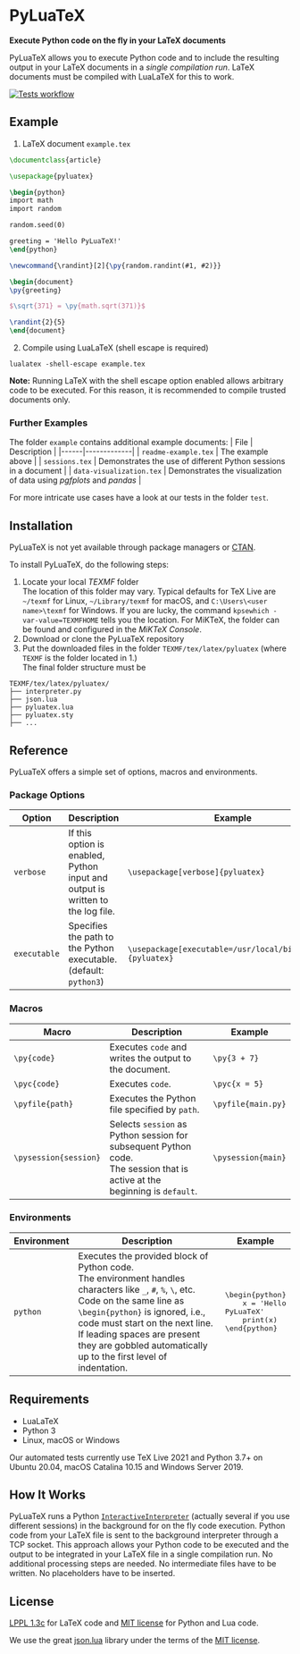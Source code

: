# PyLuaTeX
**Execute Python code on the fly in your LaTeX documents**

PyLuaTeX allows you to execute Python code and to include the resulting output in your LaTeX documents in a *single compilation run*.
LaTeX documents must be compiled with LuaLaTeX for this to work.

[![Tests workflow](https://github.com/tndrle/PyLuaTeX/actions/workflows/tests.yml/badge.svg)](https://github.com/tndrle/PyLuaTeX/actions)

## Example
1. LaTeX document `example.tex`
```latex
\documentclass{article}

\usepackage{pyluatex}

\begin{python}
import math
import random

random.seed(0)

greeting = 'Hello PyLuaTeX!'
\end{python}

\newcommand{\randint}[2]{\py{random.randint(#1, #2)}}

\begin{document}
\py{greeting}

$\sqrt{371} = \py{math.sqrt(371)}$

\randint{2}{5}
\end{document}
```
2. Compile using LuaLaTeX (shell escape is required)
```
lualatex -shell-escape example.tex
```

**Note:** Running LaTeX with the shell escape option enabled allows arbitrary code to be
executed. For this reason, it is recommended to compile trusted documents only.

### Further Examples
The folder `example` contains additional example documents:
| File | Description |
|------|-------------|
| `readme-example.tex` | The example above |
| `sessions.tex` | Demonstrates the use of different Python sessions in a document |
| `data-visualization.tex` | Demonstrates the visualization of data using *pgfplots* and *pandas* |

For more intricate use cases have a look at our tests in the folder `test`.

## Installation
PyLuaTeX is not yet available through package managers or [CTAN](https://ctan.org).

To install PyLuaTeX, do the following steps:
1. Locate your local *TEXMF* folder  
The location of this folder may vary. Typical defaults for TeX Live are `~/texmf` for Linux,
`~/Library/texmf` for macOS, and `C:\Users\<user name>\texmf` for Windows.
If you are lucky, the command `kpsewhich -var-value=TEXMFHOME` tells you the location.
For MiKTeX, the folder can be found and configured in the *MiKTeX Console*.
2. Download or clone the PyLuaTeX repository
3. Put the downloaded files in the folder `TEXMF/tex/latex/pyluatex` (where `TEXMF` is the folder located in 1.)  
The final folder structure must be
```
TEXMF/tex/latex/pyluatex/
├── interpreter.py
├── json.lua
├── pyluatex.lua
├── pyluatex.sty
├── ...
```

## Reference
PyLuaTeX offers a simple set of options, macros and environments.

### Package Options
| Option | Description | Example |
|--------|-------------|---------|
| `verbose` | If this option is enabled, Python input and output is written to the log file. | `\usepackage[verbose]{pyluatex}` |
| `executable` | Specifies the path to the Python executable. (default: `python3`) | `\usepackage[executable=/usr/local/bin/python3]{pyluatex}` |

### Macros
| Macro | Description | Example |
|-------|-------------|---------|
| `\py{code}` | Executes `code` and writes the output to the document. | `\py{3 + 7}` |
| `\pyc{code}` | Executes `code`. | `\pyc{x = 5}` |
| `\pyfile{path}` | Executes the Python file specified by `path`. | `\pyfile{main.py}` |
| `\pysession{session}` | Selects `session` as Python session for subsequent Python code.<br>The session that is active at the beginning is `default`. | `\pysession{main}` |

### Environments
| Environment | Description | Example |
|-------|-------------|---------|
| `python` | Executes the provided block of Python code.<br>The environment handles characters like `_`, `#`, `%`, `\`, etc.<br>Code on the same line as `\begin{python}` is ignored, i.e., code must start on the next line.<br>If leading spaces are present they are gobbled automatically up to the first level of indentation. | <pre>\begin{python}<br>&nbsp;&nbsp;&nbsp;&nbsp;x = 'Hello PyLuaTeX'<br>&nbsp;&nbsp;&nbsp;&nbsp;print(x)<br>\end{python}</pre> |

## Requirements
* LuaLaTeX
* Python 3
* Linux, macOS or Windows

Our automated tests currently use TeX Live 2021 and Python 3.7+ on
Ubuntu 20.04, macOS Catalina 10.15 and Windows Server 2019.

## How It Works
PyLuaTeX runs a Python [`InteractiveInterpreter`](https://docs.python.org/3/library/code.html#code.InteractiveInterpreter) (actually several if you use different sessions) in the background for on the fly code execution.
Python code from your LaTeX file is sent to the background interpreter through a TCP socket.
This approach allows your Python code to be executed and the output to be integrated in your LaTeX file in a single compilation run.
No additional processing steps are needed.
No intermediate files have to be written.
No placeholders have to be inserted.

## License
[LPPL 1.3c](http://www.latex-project.org/lppl.txt) for LaTeX code and
[MIT license](https://opensource.org/licenses/MIT) for Python and Lua code.

We use the great [json.lua](https://github.com/rxi/json.lua) library under the terms
of the [MIT license](https://opensource.org/licenses/MIT).
